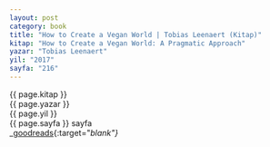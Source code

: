 ```yaml
---
layout: post
category: book
title: "How to Create a Vegan World | Tobias Leenaert (Kitap)"
kitap: "How to Create a Vegan World: A Pragmatic Approach"
yazar: "Tobias Leenaert"
yil: "2017"
sayfa: "216"
---
```




{{ page.kitap }}  
{{ page.yazar }}  
{{ page.yil }}  
{{ page.sayfa }} sayfa  
<span class="link1">_[goodreads](https://www.goodreads.com/book/show/35468340-how-to-create-a-vegan-world){:target="_blank"}_</span>
